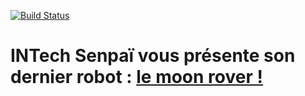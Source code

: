 [![Build Status](https://travis-ci.org/INTechSenpai/moon-rover.svg?branch=master)](https://travis-ci.org/INTechSenpai/moon-rover)

# INTech Senpaï vous présente son dernier robot : [le moon rover !](https://intechsenpai.github.io/moon-rover/)
